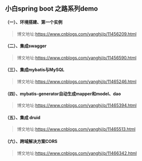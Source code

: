 
## 小白spring boot 之路系列demo
#### （一）、环境搭建、第一个实例

> 博文地址:https://www.cnblogs.com/yanghj/p/11456209.html

#### （二）、集成swagger
> 博文地址:https://www.cnblogs.com/yanghj/p/11456590.html

#### （三）、集成mybatis与MySQL
> 博文地址:https://www.cnblogs.com/yanghj/p/11465246.html 

#### （四）、mybatis-generator自动生成mapper和model、dao                                               
> 博文地址:https://www.cnblogs.com/yanghj/p/11465394.html

#### （五）、集成 druid                                                                                                    
> 博文地址:https://www.cnblogs.com/yanghj/p/11465513.html

#### （六）、跨域解决方案CORS                                                                                                  
> 博文地址:https://www.cnblogs.com/yanghj/p/11466342.html
